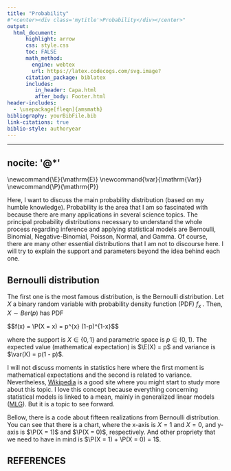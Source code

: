 ```yaml
---
title: "Probability"
#"<center><div class='mytitle'>Probability</div></center>"
output:
  html_document:
      highlight: arrow
      css: style.css
      toc: FALSE
      math_method: 
        engine: webtex
        url: https://latex.codecogs.com/svg.image?
      citation_package: biblatex
      includes: 
         in_header: Capa.html
         after_body: Footer.html
header-includes:
  - \usepackage[fleqn]{amsmath}
bibliography: yourBibFile.bib
link-citations: true
biblio-style: authoryear
---
```



---
nocite: '@*'
---



\newcommand{\E}{\mathrm{E}}
\newcommand{\var}{\mathrm{Var}}
\newcommand{\P}{\mathrm{P}}

<section class="section" >
  <div class="content">

Here, I want to discuss the main probability distribution (based on my humble knowledge). Probability is the area that I am so fascinated with because there are many applications in several science topics. The principal probability distributions necessary to understand the whole process regarding inference and applying statistical models are Bernoulli, Binomial, Negative-Binomial, Poisson, Normal, and Gamma. Of course, there are many other essential distributions that I am not to discourse here. I will try to explain the support and parameters beyond the idea behind each one.  

# Bernoulli distribution

The first one is the most famous distribution, is the Bernoulli distribution. Let $X$ a binary random variable with probability density function (PDF) $f_{x}$ . Then, $X \sim Ber(p)$ has PDF

<div class="equation">
  $$f(x) = \P(X = x) = p^{x} (1-p)^{1-x}$$
</div>
    
where the support is $X \in \{0, 1\}$ and parametric space is $p \in (0, 1)$. The expected value (mathematical expectation) is $\E(X) = p$ and variance is $\var(X) = p(1 - p)$.

I will not discuss moments in statistics here where the first moment is mathematical expectations and the second is related to variance. Nevertheless, [Wikipedia](https://en.wikipedia.org/wiki/Moment_(mathematics)) is a good site where you might start to study more about this topic. I love this concept because everything concerning statistical models is linked to a mean, mainly in generalized linear models ([MLG](https://en.wikipedia.org/wiki/Generalized_linear_model)). But it is a topic to see forward. 

Bellow, there is a code about fifteen realizations from Bernoulli distribution. You can see that there is a chart, where the x-axis is $X = 1$ and $X = 0$, and  y-axis is $\P(X = 1)$ and $\P(X = 0)$, respectively. And other propriety that we need to have in mind is $\P(X = 1) + \P(X = 0) = 1$.


# REFERENCES

<div id="refs"></div>

</div>
</section>





